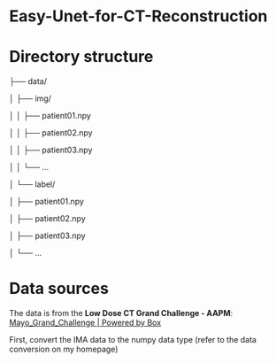 # Easy-Unet-for-CT-Reconstruction

# Directory structure

├── data/

│   ├── img/

│   │   ├── patient01.npy

│   │   ├── patient02.npy

│   │   ├── patient03.npy

│   │   └── ...

│   └── label/

│       ├── patient01.npy

│       ├── patient02.npy

│       ├── patient03.npy

│       └── ...


# Data sources

The data is from the **Low Dose CT Grand Challenge - AAPM**:  
[Mayo_Grand_Challenge | Powered by Box](https://aapm.app.box.com/s/eaw4jddb53keg1bptavvvd1sf4x3pe9h/folder/144226105715)

First, convert the IMA data to the numpy data type (refer to the data conversion on my homepage)
